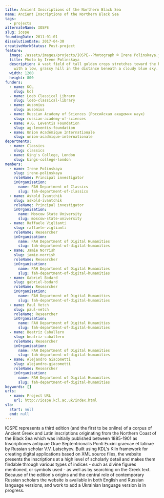 ```yaml
---
title: Ancient Inscriptions of the Northern Black Sea
name: Ancient Inscriptions of the Northern Black Sea
tags:
  - projects
alternateName: IOSPE
slug: iospe
foundingDate: 2011-01-01
dissolutionDate: 2017-04-30
creativeWorkStatus: Post-project
feature:
  image: /assets/images/projects/IOSPE--Photograph © Irene Polinskaya.jpg
  title: Photo by Irene Polinskaya
  description: A vast field of tall golden crops stretches toward the horizon,
    with a low, grassy hill in the distance beneath a cloudy blue sky.
  width: 1200
  height: 800
funders:
  - name: KCL
    slug: kcl
  - name: Loeb Classical Library
    slug: loeb-classical-library
  - name: Ausonius
    slug: ausonius
  - name: Russian Academy of Sciences (Российская академия наук)
    slug: russian-academy-of-sciences
  - name: A.G. Leventis Foundation
    slug: ag-leventis-foundation
  - name: Union Académique Internationale
    slug: union-acadmique-internationale
departments:
  - name: Classics
    slug: classics
  - name: King's College, London
    slug: kings-college-london
members:
  - name: Irene Polinskaya
    slug: irene-polinskaya
    roleName: Principal investigator
    inOrganisation:
      name: FAH Department of Classics
      slug: fah-department-of-classics
  - name: Askold Ivantchik
    slug: askold-ivantchik
    roleName: Principal investigator
    inOrganisation:
      name: Moscow State University
      slug: moscow-state-university
  - name: Raffaele Viglianti
    slug: raffaele-viglianti
    roleName: Researcher
    inOrganisation:
      name: FAH Department of Digital Humanities
      slug: fah-department-of-digital-humanities
  - name: Jamie Norrish
    slug: jamie-norrish
    roleName: Researcher
    inOrganisation:
      name: FAH Department of Digital Humanities
      slug: fah-department-of-digital-humanities
  - name: Gabriel Bodard
    slug: gabriel-bodard
    roleName: Researcher
    inOrganisation:
      name: FAH Department of Digital Humanities
      slug: fah-department-of-digital-humanities
  - name: Paul Vetch
    slug: paul-vetch
    roleName: Researcher
    inOrganisation:
      name: FAH Department of Digital Humanities
      slug: fah-department-of-digital-humanities
  - name: Beatriz Caballero
    slug: beatriz-caballero
    roleName: Researcher
    inOrganisation:
      name: FAH Department of Digital Humanities
      slug: fah-department-of-digital-humanities
  - name: Alejandro Giacometti
    slug: alejandro-giacometti
    roleName: Researcher
    inOrganisation:
      name: FAH Department of Digital Humanities
      slug: fah-department-of-digital-humanities
keywords: []
urls:
  - name: Project URL
    url: http://iospe.kcl.ac.uk/index.html
sla:
  start: null
  end: null
---
```


IOSPE represents a third edition (and the first to be online) of a corpus of Ancient Greek and Latin inscriptions originating from the Northern Coast of the Black Sea which was initially published between 1885-1901 as Inscriptiones antiquae Orae Septentrionalis Ponti Euxini graecae et latinae by Russian scholar V.V. Latschyev.
Built using KDL's Kiln framework for creating digital applications based on XML source files, the website presents the inscriptions at a high level of scholarly detail and makes them findable through various types of indices - such as divine figures mentioned, or symbols used - as well as by searching on the Greek text.
Because of the edition's origins and the central role of contemporary Russian scholars the website is available in both English and Russian language versions, and work to add a Ukrainian language version is in progress.

